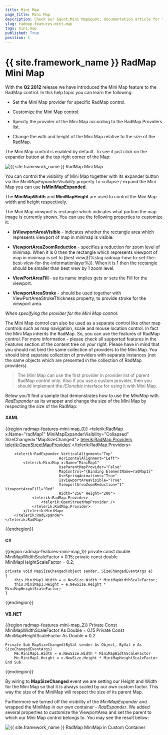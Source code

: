 ```yaml
---
title: Mini Map
page_title: Mini Map
description: Check our &quot;Mini Map&quot; documentation article for the RadMap {{ site.framework_name }} control.
slug: radmap-features-mini-map
tags: mini,map
published: True
position: 1
---
```


# {{ site.framework_name }} RadMap Mini Map

With the __Q2 2012__ release we have introduced the Mini Map feature to the RadMap control. In this help topic you can learn the following:       

* Set the Mini Map provider for specific RadMap control.

* Customize the Mini Map control.

* Specify the provider of the Mini Map according to the RadMap Providers list.

* Change the with and height of the Mini Map relative to the size of the RadMap.

The Mini Map control is enabled by default. To see it just click on the expander button at the top right corner of the Map:

![{{ site.framework_name }} RadMap Mini Map](images/RadMap_Features_MiniMap_01.png)

You can control the visibility of Mini Map together with its expander button via the *MiniMapExpanderVisibility* property.To collapse / expand the Mini Map you can use __IsMiniMapExpanded__.        

The __MiniMapWidth__ and __MiniMapHeight__ are used to control the Mini Map width and height respectively.        

The Mini Map viewport is rectangle which indicates what portion the map image is currently shown. You can use the following properties to customize it:        

* __IsViewportAreaVisible__ - indicates whether the rectangle area which represents viewport of map in minimap is visible.            

* __ViewportAreaZoomReduction__ - specifies a reduction for zoom level of minimap. When it is 0 then the rectangle which represents viewport of map in minimap is set to [best view]({%slug radmap-how-to-set-the-best-view-for-the-informationlayer%}). When it is 1 then the rectangle should be smaller than best view by 1 zoom level.            

* __ViewPortAreaFill__ - as its name implies gets or sets the Fill for the viewport.            

* __ViewportAreaStroke__ - should be used together with ViewPortAreaStrokeThickness property, to provide stroke for the viewport area.            

*When specifying the provider for the Mini Map control:*

The Mini Map control can also be used as a separate control like other map controls such as map navigation, scale and mouse location control. In fact the Mini Map inherits the RadMap. So, you can use the features of RadMap control. For more information - please check all supported features in the Features section of the content tree on your right. Please have in mind that you should not bind the same collection of providers to the Mini Map. You should bind separate collection of providers with separate instances (not the same objects which are presented in the collection of RadMap providers).        

>The Mini Map can use the first provider in provider list of parent RadMap control only. Also if you use a custom provider, then you should implement the *IClonable* interface for using it with Mini Map.          

Below you'll find a sample that demonstrates how to use the *MiniMap* with *RadExpander* as its wrapper and change the size of the Mini Map by respecting the size of the RadMap:        

#### __XAML__
{{region radmap-features-mini-map_0}}
	<telerik:RadMap x:Name="radMap1"
	                MiniMapExpanderVisibility="Collapsed"
	                SizeChanged="MapSizeChanged">
	    <telerik:RadMap.Providers>
	        <telerik:OpenStreetMapProvider/>
	    </telerik:RadMap.Providers>
	
	    <telerik:RadExpander VerticalAlignment="Top"
	                        HorizontalAlignment="Left">
	        <telerik:MiniMap x:Name="MiniMap1"
	                        UseParentMapProvider="False"
	                        MapControl="{Binding ElementName=radMap1}"
	                        UseSpringAnimations="True"
	                        IsViewportAreaVisible="True"
	                        ViewportAreaZoomReduction="1" ViewportAreaFill="Red"
	                        Width="256" Height="200">
	            <telerik:RadMap.Provider>
	                <telerik:OpenStreetMapProvider />
	            </telerik:RadMap.Provider>
	        </telerik:MiniMap>
	    </telerik:RadExpander>
	</telerik:RadMap>
{{endregion}}

#### __C#__
{{region radmap-features-mini-map_1}}
	private const double MiniMapWidthScaleFactor = 0.15;
	private const double MiniMapHeightScaleFactor = 0.2;
	
	private void MapSizeChanged(object sender, SizeChangedEventArgs e)
	{
	    this.MiniMap1.Width = e.NewSize.Width * MiniMapWidthScaleFactor;
	    this.MiniMap1.Height = e.NewSize.Height * MiniMapHeightScaleFactor;
	}
{{endregion}}

#### __VB.NET__
{{region radmap-features-mini-map_2}}
	Private Const MiniMapWidthScaleFactor As Double = 0.15
	Private Const MiniMapHeightScaleFactor As Double = 0.2
	
	Private Sub MapSizeChanged(ByVal sender As Object, ByVal e As SizeChangedEventArgs)
		Me.MiniMap1.Width = e.NewSize.Width * MiniMapWidthScaleFactor
		Me.MiniMap1.Height = e.NewSize.Height * MiniMapHeightScaleFactor
	End Sub
{{endregion}}

By wiring to __MapSizeChanged__ event we are setting our Height and Width for the Mini Map so that it is always scaled by our own custom factor. This way the size of the MiniMap will respect the size of its parent Map.        

Furthermore we turned off the visibility of the *MiniMapExpander* and wrapped the MiniMap in our own container - *RadExpander*. We added several properties to customize the ViewportArea and set the parent to which our Mini Map control belongs to. You may see the result below:

![{{ site.framework_name }} RadMap MiniMap in Custom Container](images/RadMap_Features_MiniMap_02.png)